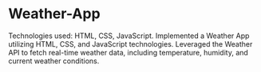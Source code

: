 # Weather-App
Technologies used: HTML, CSS, JavaScript. Implemented a Weather App utilizing HTML, CSS, and JavaScript technologies. Leveraged the Weather API to fetch real-time weather data, including temperature, humidity, and current weather conditions.
